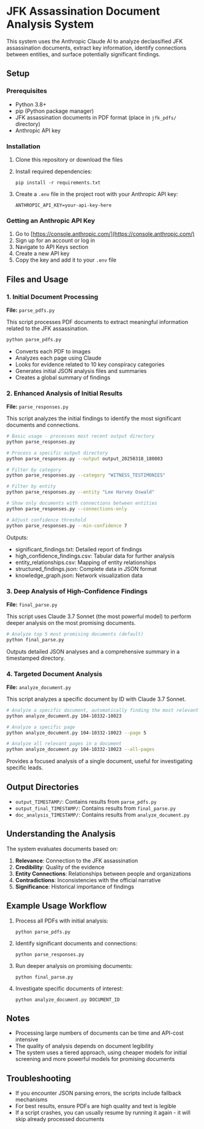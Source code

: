 # JFK Assassination Document Analysis System

This system uses the Anthropic Claude AI to analyze declassified JFK assassination documents, extract key information, identify connections between entities, and surface potentially significant findings.

## Setup

### Prerequisites

- Python 3.8+
- pip (Python package manager)
- JFK assassination documents in PDF format (place in `jfk_pdfs/` directory)
- Anthropic API key

### Installation

1. Clone this repository or download the files

2. Install required dependencies:
   ```
   pip install -r requirements.txt
   ```

3. Create a `.env` file in the project root with your Anthropic API key:
   ```
   ANTHROPIC_API_KEY=your-api-key-here
   ```

### Getting an Anthropic API Key

1. Go to [https://console.anthropic.com/](https://console.anthropic.com/)
2. Sign up for an account or log in
3. Navigate to API Keys section
4. Create a new API key
5. Copy the key and add it to your `.env` file

## Files and Usage

### 1. Initial Document Processing

**File:** `parse_pdfs.py`

This script processes PDF documents to extract meaningful information related to the JFK assassination.

```bash
python parse_pdfs.py
```

- Converts each PDF to images
- Analyzes each page using Claude
- Looks for evidence related to 10 key conspiracy categories
- Generates initial JSON analysis files and summaries
- Creates a global summary of findings

### 2. Enhanced Analysis of Initial Results

**File:** `parse_responses.py`

This script analyzes the initial findings to identify the most significant documents and connections.

```bash
# Basic usage - processes most recent output directory
python parse_responses.py

# Process a specific output directory
python parse_responses.py --output output_20250318_180803

# Filter by category
python parse_responses.py --category "WITNESS_TESTIMONIES"

# Filter by entity
python parse_responses.py --entity "Lee Harvey Oswald"

# Show only documents with connections between entities
python parse_responses.py --connections-only

# Adjust confidence threshold
python parse_responses.py --min-confidence 7
```

Outputs:
- significant_findings.txt: Detailed report of findings
- high_confidence_findings.csv: Tabular data for further analysis
- entity_relationships.csv: Mapping of entity relationships
- structured_findings.json: Complete data in JSON format
- knowledge_graph.json: Network visualization data

### 3. Deep Analysis of High-Confidence Findings

**File:** `final_parse.py`

This script uses Claude 3.7 Sonnet (the most powerful model) to perform deeper analysis on the most promising documents.

```bash
# Analyze top 5 most promising documents (default)
python final_parse.py
```

Outputs detailed JSON analyses and a comprehensive summary in a timestamped directory.

### 4. Targeted Document Analysis

**File:** `analyze_document.py`

This script analyzes a specific document by ID with Claude 3.7 Sonnet.

```bash
# Analyze a specific document, automatically finding the most relevant page
python analyze_document.py 104-10332-10023

# Analyze a specific page
python analyze_document.py 104-10332-10023 --page 5

# Analyze all relevant pages in a document
python analyze_document.py 104-10332-10023 --all-pages
```

Provides a focused analysis of a single document, useful for investigating specific leads.

## Output Directories

- `output_TIMESTAMP/`: Contains results from `parse_pdfs.py`
- `output_final_TIMESTAMP/`: Contains results from `final_parse.py`
- `doc_analysis_TIMESTAMP/`: Contains results from `analyze_document.py`

## Understanding the Analysis

The system evaluates documents based on:

1. **Relevance**: Connection to the JFK assassination
2. **Credibility**: Quality of the evidence
3. **Entity Connections**: Relationships between people and organizations
4. **Contradictions**: Inconsistencies with the official narrative
5. **Significance**: Historical importance of findings

## Example Usage Workflow

1. Process all PDFs with initial analysis:
   ```
   python parse_pdfs.py
   ```

2. Identify significant documents and connections:
   ```
   python parse_responses.py
   ```

3. Run deeper analysis on promising documents:
   ```
   python final_parse.py
   ```

4. Investigate specific documents of interest:
   ```
   python analyze_document.py DOCUMENT_ID
   ```

## Notes

- Processing large numbers of documents can be time and API-cost intensive
- The quality of analysis depends on document legibility
- The system uses a tiered approach, using cheaper models for initial screening and more powerful models for promising documents

## Troubleshooting

- If you encounter JSON parsing errors, the scripts include fallback mechanisms
- For best results, ensure PDFs are high quality and text is legible
- If a script crashes, you can usually resume by running it again - it will skip already processed documents 